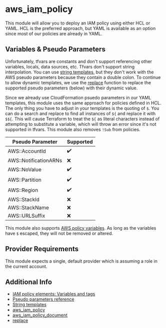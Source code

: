 # aws_iam_policy

This module will allow you to deploy an IAM policy using either HCL or YAML. HCL is the
preferred approach, but YAML is available as an option since most of our policies are
already in YAML.

## Variables & Pseudo Parameters

Unfortunately, tfvars are constants and don't support referencing other variables,
locals, data sources, etc. Tfvars don't support string interpolation. You can use
[string templates](https://developer.hashicorp.com/terraform/language/expressions/strings#string-templates),
but they don't work with the AWS pseudo parameters because they contain a double colon.
To continue to allow dynamic templates, we use the
[replace](https://developer.hashicorp.com/terraform/language/functions/replace) function
to replace the supported pseudo parameters (below) with their dynamic value.

Since we already use CloudFormation psuedo parameters in our YAML templates, this
module uses the same approach for policies defined in HCL. The only thing you have to
adjust in your templates is the quoting of `$`. You can do a search and replace to find
all instances of `${` and replace it with `$${`. This will cause Terraform to
treat the `${` as literal characters instead of attempting to substitute a variable,
which will throw an error since it's not supported in tfvars. This module also removes
`!Sub` from policies.

| Pseudo Parameter      | Supported |
|-----------------------|-----------|
| AWS::AccountId        | ✔️        |
| AWS::NotificationARNs | ❌        |
| AWS::NoValue          | ✔️        |
| AWS::Partition        | ✔️        |
| AWS::Region           | ✔️        |
| AWS::StackId          | ❌        |
| AWS::StackName        | ❌        |
| AWS::URLSuffix        | ❌        |

This module also supports
[AWS policy variables](https://docs.aws.amazon.com/IAM/latest/UserGuide/reference_policies_variables.html).
As long as the variables have `$` escaped, they will not be removed or altered.

## Provider Requirements

This module expects a single, default provider which is assuming a role in the
current account.

## Additional Info

* [IAM policy elements: Variables and tags](https://docs.aws.amazon.com/IAM/latest/UserGuide/reference_policies_variables.html)
* [Pseudo parameters reference](https://docs.aws.amazon.com/AWSCloudFormation/latest/UserGuide/pseudo-parameter-reference.html)
* [String templates](https://developer.hashicorp.com/terraform/language/expressions/strings#string-templates)
* [aws_iam_policy](https://registry.terraform.io/providers/hashicorp/aws/latest/docs/resources/iam_policy)
* [aws_iam_policy_document](https://registry.terraform.io/providers/hashicorp/aws/latest/docs/data-sources/iam_policy_document)
* [replace](https://developer.hashicorp.com/terraform/language/functions/replace)
